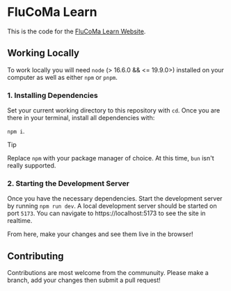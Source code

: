 # FluCoMa Learn

This is the code for the [FluCoMa Learn Website](https://learn.flucoma.org).

## Working Locally

To work locally you will need `node` (> 16.6.0 && <= 19.9.0>) installed on your computer as well as either `npm` or `pnpm`.

### 1. Installing Dependencies

Set your current working directory to this repository with `cd`. Once you are there in your terminal, install all dependencies with: 

`npm i`. 

> [!TIP]
> Replace `npm` with your package manager of choice. At this time, `bun` isn't really supported.

### 2. Starting the Development Server

Once you have the necessary dependencies. Start the development server by running `npm run dev`. A local development server should be started on port `5173`. You can navigate to https://localhost:5173 to see the site in realtime.

From here, make your changes and see them live in the browser!

## Contributing

Contributions are most welcome from the communuity. Please make a branch, add your changes then submit a pull request!
